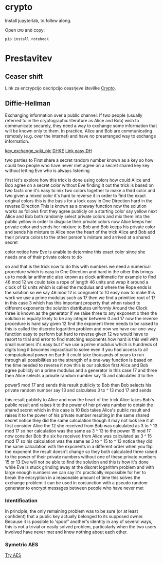 # crypto

Install jupyterlab, to follow along.

Open `CMD` and copy:

    pip install notebook

# Prestavitev

## Ceaser shift

Link za encrypcijo decripcijo ceasrjeve številke [Crypto](https://www.dcode.fr/caesar-cipher).

## Diffie-Hellman

Exchanging information over a public channel. If two people (usually referred to in the cryptographic literature as Alice and Bob)
wish to communicate securely, they need a way to exchange some information that will be known only to them.
In practice, Alice and Bob are communicating remotely (e.g. over the internet) and
have no prearranged way to exchange information.

[key_exchange_wiki_pic](https://en.wikipedia.org/wiki/Diffie%E2%80%93Hellman_key_exchange)
[DHKE](https://cryptobook.nakov.com/key-exchange)
[Link easy DH](https://www.irongeek.com/diffie-hellman.php)

two parties to First share a secret
random number known as a key so how
could two people who have never met
agree on a secret shared key key without
letting Eve who is always listening

first let's explore how this trick
is done using colors how could Alice and
Bob agree on a secret color without Eve
finding it out the trick is based on two
facts one it's easy to mix two colors
together to make a third color and two
given a mixed color it's hard to reverse
it in order to find the exact original
colors this is the basis for a lock easy
in One Direction hard in the reverse
Direction This is known as a oneway
function now the solution works as
follows first they agree publicly on a
starting color say yellow next Alice and
Bob both randomly select private colors
and mix them into the public yellow in
order to disguise their private
colors now Alice keeps her private color
and sends her mixture to Bob and Bob
keeps his private color and sends his
mixture to
Alice now the heart of the
trick Alice and Bob add their private
colors to the other person's mixture and
arrived at a shared secret

color notice how Eve is unable to
determine this exact color since she
needs one of their private colors to do

so and that is the
trick now to do this with numbers we
need a numerical procedure which is easy
in One Direction and hard in the other
this brings us to modular arithmetic
also known as clock arithmetic for
example to find 46 mod 12 we could take
a rope of length 46 units and wrap it
around a clock of 12 units which is
called the modulus and where the Rope
ends is the solution so we say 46 mod 12
is congruent to 10 easy now to make this
work we use a prime modulus such as 17
then we find a primitive root of 17 in
this case 3 which has this important
property that when raised to different
exponents the solution distributes
uniformly Around the
Clock three is known as the generator if
we raise three to any exponent x then
the solution is equally likely to be any
integer between 0 and 17 now the reverse
procedure is hard say given 12 find the
exponent three needs to be raised to
this is called the discrete logarithm
problem and now we have our one-way
function easy to perform but hard to
reverse given 12 we would have to resort
to trial and error to find matching
exponents how hard is this well with
small numbers it's easy but if we use a
prime modulus which is hundreds of
digits long it becomes impractical to
solve even if you had access to all
computational power on Earth it could
take thousands of years to run through
all possibilities so the strength of a
one-way function is based on the time
needed to reverse it now this is our
solution first Alice and Bob agree
publicly on a prime modulus and a
generator in this case 17 and three
then Alice selects a private random
number say 15 and calculates 3 to the

power5 mod 17 and sends this result
publicly to Bob then Bob selects his
private random number say 13 and
calculates 3 to ^ 13 mod 17 and sends

this result publicly to Alice and now
the heart of the trick
Alice takes Bob's public result and
raises it to the power of her private
number to obtain the shared secret which
in this case is 10 Bob takes Alice's
public result and raises it to the power
of his private number resulting in the
same shared secret notice they did the
same calculation though it may not look
like it at first consider Alice the 12
she received from Bob was calculated as
3 to ^ 13 mod 17 so her calculation was
the same as 3 ^ 13 to the power 15 mod
17 now consider Bob the six he received
from Alice was calculated as 3 ^ 15 mod
17 so his calculation was the same as 3
to ^ 15 to ^ 13 notice they did the same
calculation with the exponents in a
different order when you flip the
exponent the result doesn't change so
they both calculated three raised to the
power of their private numbers without
one of these private numbers 15 or 13
Eve will not be able to find the
solution and this is how it's done while
Eve is stuck grinding away at the
discret logarithm problem and with large
enough numbers we can say it's
practically impossible for her to break
the encryption in a reasonable amount of
time this solves the exchange problem it
can be used in conjunction with a pseudo
random generator to encrypt messages
between people who have never met

### Identification

In principle, the only remaining problem was to be sure (or at least confident) that a public key actually belonged to its supposed owner.
Because it is possible to 'spoof' another's identity in any of several ways, this is not a trivial or easily solved problem, particularly
when the two users involved have never met and know nothing about each other.

### Symetric AES

[Try AES](https://anycript.com/crypto)
